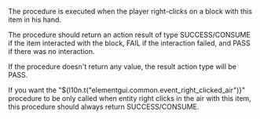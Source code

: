 The procedure is executed when the player right-clicks on a block with this item in his hand.

The procedure should return an action result of type SUCCESS/CONSUME if the item interacted with the block, 
FAIL if the interaction failed, and PASS if there was no interaction.

If the procedure doesn't return any value, the result action type will be PASS.

If you want the "${l10n.t("elementgui.common.event_right_clicked_air")}" procedure to be only called 
when entity right clicks in the air with this item, this procedure should always return SUCCESS/CONSUME.